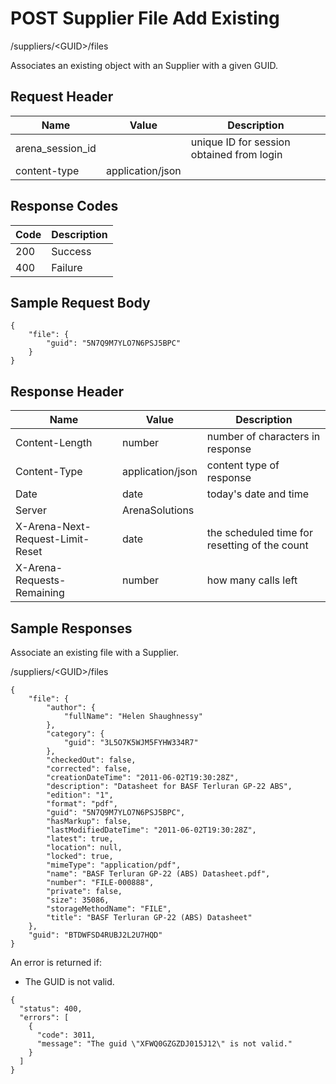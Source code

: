 # POST Supplier File Add Existing


/suppliers/&lt;GUID&gt;/files

Associates an existing  object with an Supplier with a given GUID.

## Request Header

| Name<br> | Value<br> | Description<br> |
|  --- |  --- |  --- | 
| arena_session_id<br> |   | unique ID for session obtained from login<br> |
| content\-type<br> | application/json<br> |   |

## Response Codes

| Code<br> | Description<br> |
|  --- |  --- | 
| 200<br> | Success<br> |
| 400<br> | Failure<br> |

## Sample Request Body


```
{
    "file": {
        "guid": "5N7Q9M7YLO7N6PSJ5BPC"
    }
}
```
## Response Header

| Name<br> | Value<br> | Description<br> |
|  --- |  --- |  --- | 
| Content\-Length<br> | number<br> | number of characters in response<br> |
| Content\-Type<br> | application/json<br> | content type of response<br> |
| Date<br> | date<br> | today's date and time<br> |
| Server<br> | ArenaSolutions<br> |   |
| X\-Arena\-Next\-Request\-Limit\-Reset<br> | date<br> | the scheduled time for resetting of the count<br> |
| X\-Arena\-Requests\-Remaining<br> | number<br> | how many calls left<br> |

## Sample Responses
Associate an existing file with a Supplier.



/suppliers/&lt;GUID&gt;/files

```
{
    "file": {
        "author": {
            "fullName": "Helen Shaughnessy"
        },
        "category": {
            "guid": "3L5O7K5WJM5FYHW334R7"
        },
        "checkedOut": false,
        "corrected": false,
        "creationDateTime": "2011-06-02T19:30:28Z",
        "description": "Datasheet for BASF Terluran GP-22 ABS",
        "edition": "1",
        "format": "pdf",
        "guid": "5N7Q9M7YLO7N6PSJ5BPC",
        "hasMarkup": false,
        "lastModifiedDateTime": "2011-06-02T19:30:28Z",
        "latest": true,
        "location": null,
        "locked": true,
        "mimeType": "application/pdf",
        "name": "BASF Terluran GP-22 (ABS) Datasheet.pdf",
        "number": "FILE-000888",
        "private": false,
        "size": 35086,
        "storageMethodName": "FILE",
        "title": "BASF Terluran GP-22 (ABS) Datasheet"
    },
    "guid": "BTDWFSD4RUBJ2L2U7HQD"
}
```
An error is returned if:

* The GUID is not valid.

```
{
  "status": 400,
  "errors": [
    {
      "code": 3011,
      "message": "The guid \"XFWQ0GZGZDJ015J12\" is not valid."
    }
  ]
}
```
